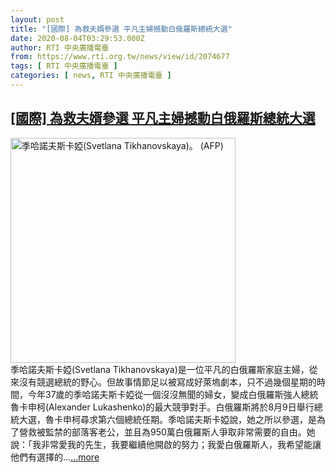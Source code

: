 ```yaml
---
layout: post
title: "[國際] 為救夫婿參選 平凡主婦撼動白俄羅斯總統大選"
date: 2020-08-04T03:29:53.000Z
author: RTI 中央廣播電臺
from: https://www.rti.org.tw/news/view/id/2074677
tags: [ RTI 中央廣播電臺 ]
categories: [ news, RTI 中央廣播電臺 ]
---
```

<!--1596511793000-->
[[國際] 為救夫婿參選 平凡主婦撼動白俄羅斯總統大選](https://www.rti.org.tw/news/view/id/2074677)
------

<div>
<img src="https://static.rti.org.tw/assets/thumbnails/2020/08/04/838f68fcb8cb74e4874ee6e47db780bb.jpg" width="360" alt="季哈諾夫斯卡婭(Svetlana Tikhanovskaya)。 (AFP)" title="季哈諾夫斯卡婭(Svetlana Tikhanovskaya)。 (AFP)"><br>季哈諾夫斯卡婭(Svetlana Tikhanovskaya)是一位平凡的白俄羅斯家庭主婦，從來沒有競選總統的野心。但故事情節足以被寫成好萊塢劇本，只不過幾個星期的時間，今年37歲的季哈諾夫斯卡婭從一個沒沒無聞的婦女，變成白俄羅斯強人總統魯卡申柯(Alexander Lukashenko)的最大競爭對手。白俄羅斯將於8月9日舉行總統大選，魯卡申柯尋求第六個總統任期。季哈諾夫斯卡婭說，她之所以參選，是為了營救被監禁的部落客老公，並且為950萬白俄羅斯人爭取非常需要的自由。她說：「我非常愛我的先生，我要繼續他開啟的努力；我愛白俄羅斯人，我希望能讓他們有選擇的...<a target="_blank" href="https://www.rti.org.tw/news/view/id/2074677">...more</a>
</div>
